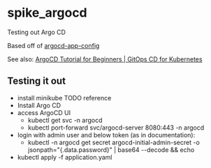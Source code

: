 # spike_argocd

Testing out Argo CD

Based off of [argocd-app-config](https://gitlab.com/nanuchi/argocd-app-config)

See also: [ArgoCD Tutorial for Beginners | GitOps CD for Kubernetes](https://www.youtube.com/watch?v=MeU5_k9ssrs)

## Testing it out

* install minikube TODO reference
* Install Argo CD [](https://argo-cd.readthedocs.io/en/stable/getting_started/#1-install-argo-cd)
* access ArgoCD UI
  * kubectl get svc -n argocd
  * kubectl port-forward svc/argocd-server 8080:443 -n argocd
* login with admin user and below token (as in documentation):
  * kubectl -n argocd get secret argocd-initial-admin-secret -o jsonpath="{.data.password}" | base64 --decode && echo
* kubectl apply -f application.yaml

